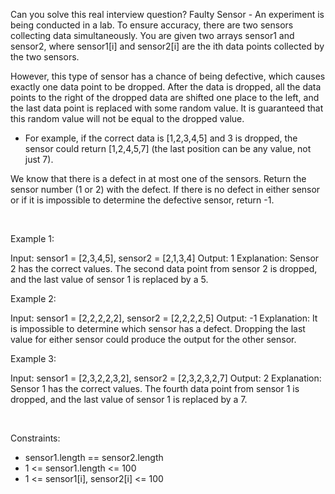 Can you solve this real interview question? Faulty Sensor - An experiment is being conducted in a lab. To ensure accuracy, there are two sensors collecting data simultaneously. You are given two arrays sensor1 and sensor2, where sensor1[i] and sensor2[i] are the ith data points collected by the two sensors.

However, this type of sensor has a chance of being defective, which causes exactly one data point to be dropped. After the data is dropped, all the data points to the right of the dropped data are shifted one place to the left, and the last data point is replaced with some random value. It is guaranteed that this random value will not be equal to the dropped value.

 * For example, if the correct data is [1,2,3,4,5] and 3 is dropped, the sensor could return [1,2,4,5,7] (the last position can be any value, not just 7).

We know that there is a defect in at most one of the sensors. Return the sensor number (1 or 2) with the defect. If there is no defect in either sensor or if it is impossible to determine the defective sensor, return -1.

 

Example 1:


Input: sensor1 = [2,3,4,5], sensor2 = [2,1,3,4]
Output: 1
Explanation: Sensor 2 has the correct values.
The second data point from sensor 2 is dropped, and the last value of sensor 1 is replaced by a 5.


Example 2:


Input: sensor1 = [2,2,2,2,2], sensor2 = [2,2,2,2,5]
Output: -1
Explanation: It is impossible to determine which sensor has a defect.
Dropping the last value for either sensor could produce the output for the other sensor.


Example 3:


Input: sensor1 = [2,3,2,2,3,2], sensor2 = [2,3,2,3,2,7]
Output: 2
Explanation: Sensor 1 has the correct values.
The fourth data point from sensor 1 is dropped, and the last value of sensor 1 is replaced by a 7.


 

Constraints:

 * sensor1.length == sensor2.length
 * 1 <= sensor1.length <= 100
 * 1 <= sensor1[i], sensor2[i] <= 100